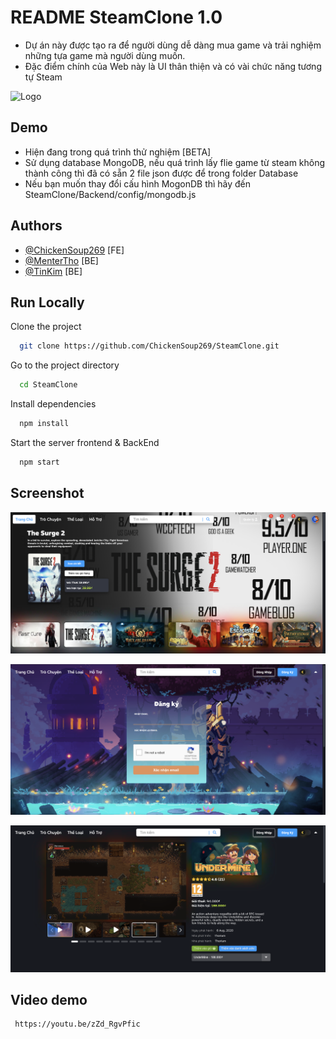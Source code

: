 # README SteamClone 1.0

+ Dự án này được tạo ra để người dùng dễ dàng mua game và trải nghiệm những tựa game mà người dùng muốn.
+ Đặc điểm chính của Web này là UI thân thiện và có vài chức năng tương tự Steam 

![Logo](https://upload.wikimedia.org/wikipedia/commons/thumb/b/bc/Steam_gray-brown_logo.svg/2560px-Steam_gray-brown_logo.svg.png)


## Demo

- Hiện đang trong quá trình thử nghiệm  [BETA]
- Sử dụng database MongoDB, nếu quá trình lấy flie game từ steam không thành công thì đã có sẵn 2 file json được để trong folder Database
- Nếu bạn muốn thay đổi cấu hình MogonDB thì hãy đến SteamClone/Backend/config/mongodb.js
  
## Authors

- [@ChickenSoup269](https://github.com/ChickenSoup269) [FE]
- [@MenterTho](https://github.com/MenterTho) [BE]
- [@TinKim](https://github.com/TinKim) [BE]

## Run Locally

Clone the project

```bash
  git clone https://github.com/ChickenSoup269/SteamClone.git
```

Go to the project directory

```bash
  cd SteamClone
```

Install dependencies

```bash
  npm install
```

Start the server frontend & BackEnd

```bash
  npm start
```

## Screenshot
![App Screenshot](https://github.com/ChickenSoup269/SteamClone/blob/master/Screenshot%202024-07-25%20203434.png)

![App Screenshot](https://github.com/ChickenSoup269/SteamClone/blob/master/Database/Screenshot%202024-08-31%20155604.png)

![App Screenshot](https://github.com/ChickenSoup269/SteamClone/blob/master/Database/Screenshot%202024-08-31%20155613.png)

## Video demo
```bash
 https://youtu.be/zZd_RgvPfic
```
